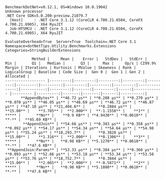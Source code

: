 
    BenchmarkDotNet=v0.12.1, OS=Windows 10.0.19042
    Unknown processor
    .NET Core SDK=5.0.200-preview.21079.7
      [Host]     : .NET Core 3.1.12 (CoreCLR 4.700.21.6504, CoreFX 4.700.21.6905), X64 RyuJIT
      Job-HTSMCU : .NET Core 3.1.12 (CoreCLR 4.700.21.6504, CoreFX 4.700.21.6905), X64 RyuJIT

    EvaluateOverhead=True  Server=True  Toolchain=.NET Core 3.1  
    Namespace=dotNetTips.Utility.Benchmarks.Extensions  Categories=StringBuilderExtensions  

                Method |     Mean |    Error |   StdDev |   StdErr |      Min |       Q1 |   Median |       Q3 |      Max |     Op/s | CI99.9% Margin | Iterations | Kurtosis | MValue | Skewness | Rank | LogicalGroup | Baseline | Code Size |  Gen 0 |  Gen 1 | Gen 2 | Allocated |
    ------------------ |---------:|---------:|---------:|---------:|---------:|---------:|---------:|---------:|---------:|---------:|---------------:|-----------:|---------:|-------:|---------:|-----:|------------- |--------- |----------:|-------:|-------:|------:|----------:|
           **AppendBytes** | **46.72 μs** | **0.288 μs** | **0.270 μs** | **0.070 μs** | **46.05 μs** | **46.69 μs** | **46.72 μs** | **46.87 μs** | **47.10 μs** | **21,404.6** |      **0.2884 μs** |      **15.00** |    **3.705** |  **2.000** |  **-1.1558** |    **1** |            ***** |       **No** |    **0.9 KB** | **4.9438** | **0.0610** |     **-** |  **45.69 KB** |
            **AppendJoin** | **54.66 μs** | **0.383 μs** | **0.358 μs** | **0.092 μs** | **54.17 μs** | **54.34 μs** | **54.64 μs** | **54.98 μs** | **55.24 μs** | **18,293.7** |      **0.3828 μs** |      **15.00** |    **1.316** |  **2.000** |   **0.1306** |    **3** |            ***** |       **No** |   **0.98 KB** | **5.1270** | **0.0610** |     **-** |   **47.6 KB** |
     **AppendJoin:Params** | **53.33 μs** | **0.384 μs** | **0.360 μs** | **0.093 μs** | **52.66 μs** | **53.18 μs** | **53.34 μs** | **53.58 μs** | **53.76 μs** | **18,752.7** |      **0.3844 μs** |      **15.00** |    **2.065** |  **2.000** |  **-0.5871** |    **2** |            ***** |       **No** |   **0.98 KB** | **5.1880** | **0.0610** |     **-** |   **47.6 KB** |
